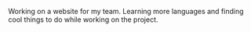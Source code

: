 Working on a website for my team. Learning more languages and finding cool things to do while working on the project.